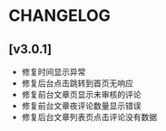 ﻿# CHANGELOG

## [v3.0.1] 

- 修复时间显示异常
- 修复后台点击跳转到首页无响应
- 修复前台文章页显示未审核的评论
- 修复前台文章夜评论数量显示错误
- 修复后台文章列表页点击评论没有数据